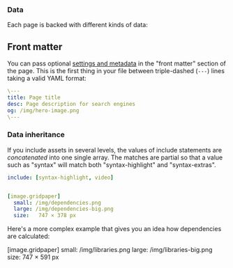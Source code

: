
### Data
Each page is backed with different kinds of data:



## Front matter
You can pass optional [settings and metadata](settings.html) in the "front matter" section of the page. This is the first thing in your file between triple-dashed (`---`) lines taking a valid YAML format:


```yaml
\---
title: Page title
desc: Page description for search engines
og: /img/hero-image.png
\---
```



### Data inheritance
If you include assets in several levels, the values of include statements are *concatenated* into one single array. The matches are partial so that a value such as "syntax" will match both "syntax-highlight" and "syntax-extras".

```yaml
include: [syntax-highlight, video]


[image.gridpaper]
  small: /img/dependencies.png
  large: /img/dependencies-big.png
  size:   747 × 378 px
```

Here's a more complex example that gives you an idea how dependencies are calculated:

[image.gridpaper]
  small: /img/libraries.png
  large: /img/libraries-big.png
  size:  747 × 591 px

